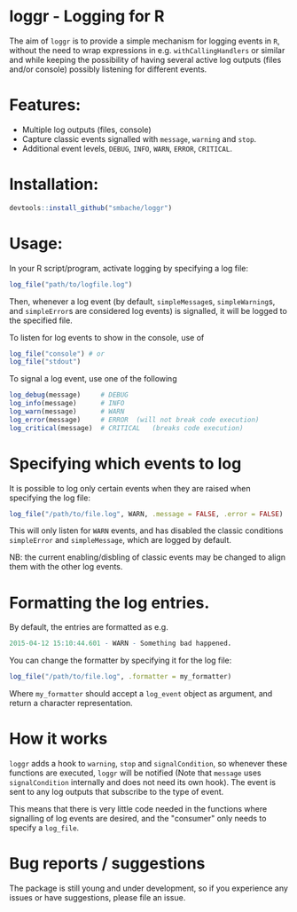 # loggr - Logging for R

The aim of `loggr` is to provide a simple mechanism for logging events in `R`,
without the need to wrap expressions in e.g. `withCallingHandlers` or similar 
and while keeping the possibility of having several active log outputs (files
and/or console) possibly listening for different events.

# Features:
* Multiple log outputs (files, console)
* Capture classic events signalled with `message`, `warning` and `stop`.
* Additional event levels, `DEBUG`, `INFO`, `WARN`, `ERROR`, `CRITICAL`.

# Installation: 
```R
devtools::install_github("smbache/loggr")
```

# Usage:
In your R script/program, activate logging by specifying a log file:
  ```R
log_file("path/to/logfile.log")
```

Then, whenever a log event (by default, `simpleMessage`s, `simpleWarning`s,
and `simpleError`s are considered log events) is signalled, it will be logged
to the specified file.

To listen for log events to show in the console, use of 
```R
log_file("console") # or
log_file("stdout")
```

To signal a log event, use one of the following
```R
log_debug(message)     # DEBUG
log_info(message)      # INFO
log_warn(message)      # WARN
log_error(message)     # ERROR  (will not break code execution)
log_critical(message)  # CRITICAL   (breaks code execution)
```

# Specifying which events to log
It is possible to log only certain events when they are raised when specifying
the log file:
```R
log_file("/path/to/file.log", WARN, .message = FALSE, .error = FALSE)
```
This will only listen for `WARN` events, and has disabled the classic conditions
`simpleError` and `simpleMessage`, which are logged by default.

NB: the current enabling/disbling of classic events may be changed to align them
with the other log events.

# Formatting the log entries.
By default, the entries are formatted as e.g. 
```R
2015-04-12 15:10:44.601 - WARN - Something bad happened. 
```
You can change the formatter by specifying it for the log file:
  ```R
log_file("/path/to/file.log", .formatter = my_formatter)
```
Where `my_formatter` should accept a `log_event` object as argument, and
return a character representation.

# How it works
`loggr` adds a hook to `warning`, `stop` and `signalCondition`, so whenever 
these functions are executed, `loggr` will be notified (Note that `message` uses
`signalCondition` internally and does not need its own hook). The event is sent
to any log outputs that subscribe to the type of event.

This means that there is very little code needed in the functions where 
signalling of log events are desired, and the "consumer" only needs to 
specify a `log_file`.

# Bug reports / suggestions
The package is still young and under development,
so if you experience any issues or have suggestions, please file an issue.

